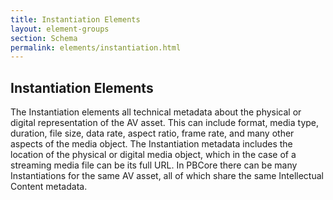 ```yaml
---
title: Instantiation Elements
layout: element-groups
section: Schema
permalink: elements/instantiation.html
---
```


<h2 class="ele-title-highlight">Instantiation Elements</h2>

<p>The Instantiation elements all technical metadata about the physical or digital representation of the AV asset. This can include format, media type, duration, file size, data rate, aspect ratio, frame rate, and many other aspects of the media object. The Instantiation metadata includes the location of the physical or digital media object, which in the case of a streaming media file can be its full URL. In PBCore there can be many Instantiations for the same AV asset, all of which share the same Intellectual Content metadata.</p>
